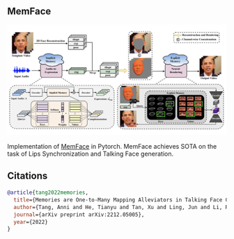 ## MemFace

![alt text](https://github.com/blanctechnologies/MemFace/blob/main/memface.png)

Implementation of <a href="https://arxiv.org/abs/2212.05005v2">MemFace</a> in Pytorch. MemFace achieves SOTA on the task of Lips Synchronization and Talking Face generation. 

## Citations
```bibtex
@article{tang2022memories,
  title={Memories are One-to-Many Mapping Alleviators in Talking Face Generation},
  author={Tang, Anni and He, Tianyu and Tan, Xu and Ling, Jun and Li, Runnan and Zhao, Sheng and Song, Li and Bian, Jiang},
  journal={arXiv preprint arXiv:2212.05005},
  year={2022}
}
```
